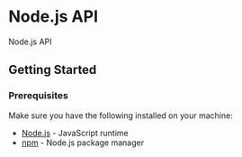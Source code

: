 # Node.js API

Node.js API

## Getting Started

### Prerequisites

Make sure you have the following installed on your machine:

- [Node.js](https://nodejs.org/) - JavaScript runtime
- [npm](https://www.npmjs.com/) - Node.js package manager
